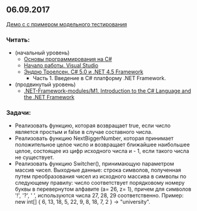 ## 06.09.2017

[Демо с с примером модельного тестирования](https://github.com/EPM-RD-NETLAB/.NET-Framework-modules/tree/master/M1.%20Introduction%20to%20the%20C%23%20Language%20and%20the%20.NET%20Framework/Samples/VS)

### Читать:  
- (начальный уровень)
  - [Основы программирования на C#](https://metanit.com/sharp/tutorial/2.1.php)
  - [Начало работы. Visual Studio](https://metanit.com/sharp/tutorial/1.2.php)
  - [Эндрю Троелсен. C# 5.0 и .NET 4.5 Framework](https://github.com/AnzhelikaKravchuk/2017-2018.MMF.BSU/tree/master/3%20course/Books)  
     + Часть 1. Введение в C# платформу .NET Framework.
- (продвинутый уровень)
  - [.NET-Framework-modules/M1. Introduction to the C# Language and the .NET Framework](https://github.com/EPM-RD-NETLAB/.NET-Framework-modules/tree/master/M1.%20Introduction%20to%20the%20C%23%20Language%20and%20the%20.NET%20Framework)

### Задачи: 
- Реализовать функцию, которая возвращает true, если число является простым и false в случае составного числа.
- Реализовать функцию NextBiggerNumber, которая принимает положительное целое число и возвращает ближайшее наибольшее целое, состоящее из цифр исходного числа и - 1, если такого числа не существует.
- Реализовать функцию Switcher(), принимающую параметром массив чисел. Выходные данные: строка символов, полученная путем преобразования чисел из исходного массива в символы по следующему правилу: число соответствует порядковому номеру буквы в перевернутом алфавите (a= 26, z= 1), причем для символов '!', '?', ' ', используются числа 27, 28, 29 соответственно. Пример: new int[] { 6, 13, 18, 5, 22, 9, 8, 18, 7, 2 } -> "university".
